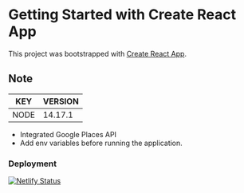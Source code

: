 # Getting Started with Create React App

This project was bootstrapped with [Create React App](https://github.com/facebook/create-react-app).

## Note

| KEY  | VERSION |
| ---- | ------- |
| NODE | 14.17.1 |

- Integrated Google Places API
- Add env variables before running the application.

### Deployment

[![Netlify Status](https://api.netlify.com/api/v1/badges/572bcbf5-0ffb-44c0-8e73-f88759bb86be/deploy-status)](https://app.netlify.com/sites/aqi-forecast/deploys)
